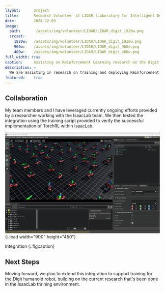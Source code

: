 ```yaml
---
layout:      project
title:       Research Volunteer at LIDAR (Laboratory for Intelligent Decision and Autonomous Robots)
date:        2024-12-09
image:
  path:       /assets/img/volunteer/LIDAR/LIDAR_digit_1920w.png
  srcset:
    1920w:   /assets/img/volunteer/LIDAR/LIDAR_digit_1920w.png
    960w:    /assets/img/volunteer/LIDAR/LIDAR_digit_960w.png
    480w:    /assets/img/volunteer/LIDAR/LIDAR_digit_480w.png
full_width: true
caption:     Assisting on Reinforcement Learning research on the Digit humanoid robot.
description: >
  We are assisting in research on training and deploying Reinforcement Learning agents on the Digit humanoid robot.  The training algorithm is to be deployed in the IsaacLab training environment.  My sub-group is working to bring TorchRL functionality into IsaacLab.
featured:    true
---
```


## Collaboration
My team members and I have leveraged currently ongoing efforts provided by a researcher working with the IsaacLab team.  We then tested the integration using the training script provided to verify the successful implementation of TorchRL within IsaacLab.

![KD models metrics and parameters](/assets/img/volunteer/LIDAR/IsaacLab_quadTrain_900w450h.png){:.lead width="900" height="450"}

Integration 
{:.figcaption}

## Next Steps
Moving forward, we plan to extend this integration to support training for the Digit humanoid robot, building on the current research that's been done in the IsaacLab training environment.

